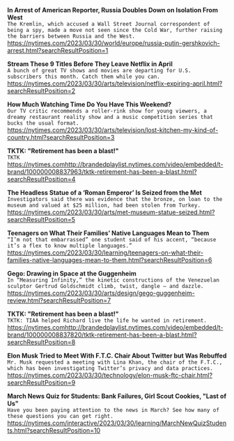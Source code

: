 **In Arrest of American Reporter, Russia Doubles Down on Isolation From West**\
`The Kremlin, which accused a Wall Street Journal correspondent of being a spy, made a move not seen since the Cold War, further raising the barriers between Russia and the West.`\
https://nytimes.com/2023/03/30/world/europe/russia-putin-gershkovich-arrest.html?searchResultPosition=1

**Stream These 9 Titles Before They Leave Netflix in April**\
`A bunch of great TV shows and movies are departing for U.S. subscribers this month. Catch them while you can.`\
https://nytimes.com/2023/03/30/arts/television/netflix-expiring-april.html?searchResultPosition=2

**How Much Watching Time Do You Have This Weekend?**\
`Our TV critic recommends a roller-rink show for young viewers, a dreamy restaurant reality show and a music competition series that bucks the usual format.`\
https://nytimes.com/2023/03/30/arts/television/lost-kitchen-my-kind-of-country.html?searchResultPosition=3

**TKTK: "Retirement has been a blast!"**\
`TKTK`\
https://nytimes.comhttp://brandedplaylist.nytimes.com/video/embedded/t-brand/100000008837963/tktk-retirement-has-been-a-blast.html?searchResultPosition=4

**The Headless Statue of a ‘Roman Emperor’ Is Seized from the Met**\
`Investigators said there was evidence that the bronze, on loan to the museum and valued at $25 million, had been stolen from Turkey.`\
https://nytimes.com/2023/03/30/arts/met-museum-statue-seized.html?searchResultPosition=5

**Teenagers on What Their Families’ Native Languages Mean to Them**\
`“I’m not that embarrassed” one student said of his accent, “because it’s a flex to know multiple languages.”`\
https://nytimes.com/2023/03/30/learning/teenagers-on-what-their-families-native-languages-mean-to-them.html?searchResultPosition=6

**Gego: Drawing in Space at the Guggenheim**\
`In “Measuring Infinity,” the kinetic constructions of the Venezuelan sculptor Gertrud Goldschmidt climb, twist, dangle — and dazzle.`\
https://nytimes.com/2023/03/30/arts/design/gego-guggenheim-review.html?searchResultPosition=7

**TKTK: "Retirement has been a blast!"**\
`TKTK: TIAA helped Richard live the life he wanted in retirement.`\
https://nytimes.comhttp://brandedplaylist.nytimes.com/video/embedded/t-brand/100000008837820/tktk-retirement-has-been-a-blast.html?searchResultPosition=8

**Elon Musk Tried to Meet With F.T.C. Chair About Twitter but Was Rebuffed**\
`Mr. Musk requested a meeting with Lina Khan, the chair of the F.T.C., which has been investigating Twitter’s privacy and data practices.`\
https://nytimes.com/2023/03/30/technology/elon-musk-ftc-chair.html?searchResultPosition=9

**March News Quiz for Students: Bank Failures, Girl Scout Cookies, "Last of Us"**\
`Have you been paying attention to the news in March? See how many of these questions you can get right.`\
https://nytimes.com/interactive/2023/03/30/learning/MarchNewQuizStudents.html?searchResultPosition=10

